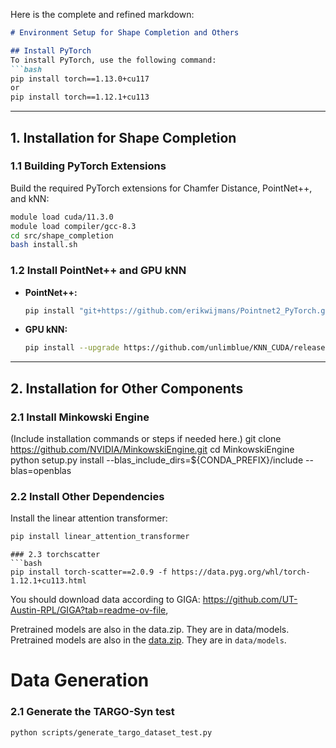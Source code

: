 Here is the complete and refined markdown: 

```markdown
# Environment Setup for Shape Completion and Others

## Install PyTorch
To install PyTorch, use the following command:
```bash
pip install torch==1.13.0+cu117
or
pip install torch==1.12.1+cu113
```

---

## 1. Installation for Shape Completion

### 1.1 Building PyTorch Extensions
Build the required PyTorch extensions for Chamfer Distance, PointNet++, and kNN:
```bash
module load cuda/11.3.0
module load compiler/gcc-8.3
cd src/shape_completion
bash install.sh
```

### 1.2 Install PointNet++ and GPU kNN
- **PointNet++:**
  ```bash
  pip install "git+https://github.com/erikwijmans/Pointnet2_PyTorch.git#egg=pointnet2_ops&subdirectory=pointnet2_ops_lib"
  ```
- **GPU kNN:**
  ```bash
  pip install --upgrade https://github.com/unlimblue/KNN_CUDA/releases/download/0.2/KNN_CUDA-0.2-py3-none-any.whl
  ```

---

## 2. Installation for Other Components

### 2.1 Install Minkowski Engine
(Include installation commands or steps if needed here.)
git clone https://github.com/NVIDIA/MinkowskiEngine.git
cd MinkowskiEngine
python setup.py install --blas_include_dirs=${CONDA_PREFIX}/include --blas=openblas

### 2.2 Install Other Dependencies
Install the linear attention transformer:
```bash
pip install linear_attention_transformer
```
```
### 2.3 torchscatter
```bash
pip install torch-scatter==2.0.9 -f https://data.pyg.org/whl/torch-1.12.1+cu113.html
```

You should download data according to GIGA: https://github.com/UT-Austin-RPL/GIGA?tab=readme-ov-file,

Pretrained models are also in the data.zip. They are in data/models. Pretrained models are also in the [data.zip](https://utexas.box.com/s/h3ferwjhuzy6ja8bzcm3nu9xq1wkn94s). They are in `data/models`.


# Data Generation
### 2.1 Generate the TARGO-Syn test
```bash
python scripts/generate_targo_dataset_test.py
```